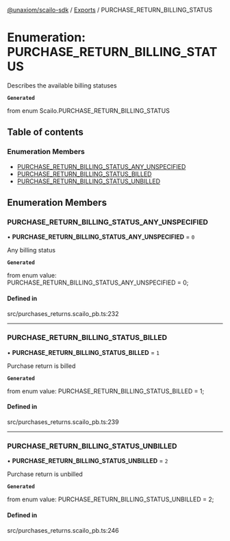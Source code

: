 [@unaxiom/scailo-sdk](../README.md) / [Exports](../modules.md) / PURCHASE\_RETURN\_BILLING\_STATUS

# Enumeration: PURCHASE\_RETURN\_BILLING\_STATUS

Describes the available billing statuses

**`Generated`**

from enum Scailo.PURCHASE_RETURN_BILLING_STATUS

## Table of contents

### Enumeration Members

- [PURCHASE\_RETURN\_BILLING\_STATUS\_ANY\_UNSPECIFIED](PURCHASE_RETURN_BILLING_STATUS.md#purchase_return_billing_status_any_unspecified)
- [PURCHASE\_RETURN\_BILLING\_STATUS\_BILLED](PURCHASE_RETURN_BILLING_STATUS.md#purchase_return_billing_status_billed)
- [PURCHASE\_RETURN\_BILLING\_STATUS\_UNBILLED](PURCHASE_RETURN_BILLING_STATUS.md#purchase_return_billing_status_unbilled)

## Enumeration Members

### PURCHASE\_RETURN\_BILLING\_STATUS\_ANY\_UNSPECIFIED

• **PURCHASE\_RETURN\_BILLING\_STATUS\_ANY\_UNSPECIFIED** = ``0``

Any billing status

**`Generated`**

from enum value: PURCHASE_RETURN_BILLING_STATUS_ANY_UNSPECIFIED = 0;

#### Defined in

src/purchases_returns.scailo_pb.ts:232

___

### PURCHASE\_RETURN\_BILLING\_STATUS\_BILLED

• **PURCHASE\_RETURN\_BILLING\_STATUS\_BILLED** = ``1``

Purchase return is billed

**`Generated`**

from enum value: PURCHASE_RETURN_BILLING_STATUS_BILLED = 1;

#### Defined in

src/purchases_returns.scailo_pb.ts:239

___

### PURCHASE\_RETURN\_BILLING\_STATUS\_UNBILLED

• **PURCHASE\_RETURN\_BILLING\_STATUS\_UNBILLED** = ``2``

Purchase return is unbilled

**`Generated`**

from enum value: PURCHASE_RETURN_BILLING_STATUS_UNBILLED = 2;

#### Defined in

src/purchases_returns.scailo_pb.ts:246
